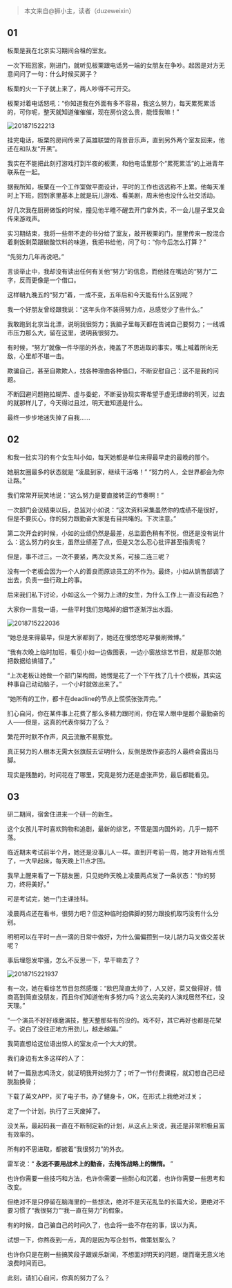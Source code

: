 > 本文来自@狮小主，读者（duzeweixin）

## 01

板栗是我在北京实习期间合租的室友。

一次下班回家，刚进门，就听见板栗跟电话另一端的女朋友在争吵。起因是对方无意间问了一句：什么时候买房子？

板栗的火一下子就上来了，两人吵得不可开交。

板栗对着电话怒吼：“你知道我在外面有多不容易，我这么努力，每天累死累活的，可你呢，整天就知道催催催，现在房价这么贵，能怪我嘛！”

![201871522213](https://cdn.chenrf.com/201871522213.png)

挂完电话，板栗的房间传来了英雄联盟的背景音乐声，直到另外两个室友回来，他还在和队友“开黑”。

我实在不能把此刻打游戏打到半夜的板栗，和他电话里那个“累死累活”的上进青年联系在一起。

据我所知，板栗在一个工作室做平面设计，平时的工作也远远称不上累。他每天准时上下班，回到家里基本上就是玩儿游戏、看美剧，周末他也没什么社交活动。

好几次我在厨房做饭的时候，撞见他半睡不醒去开门拿外卖，不一会儿屋子里又会传来游戏声。

实习期结束，我将一些带不走的书分给了室友，敲开板栗的门，屋里传来一股混合着剩饭剩菜跟碳酸饮料的味道，我把书给他，问了句：“你今后怎么打算？”

“先努力几年再说吧。”

言谈举止中，我却没有读出任何有关他“努力”的信息，而他挂在嘴边的“努力”二字，反而更像是一个借口。

这样朝九晚五的“努力”着，一成不变，五年后和今天能有什么区别呢？

我一个好朋友曾经跟我说：“这年头你不装得努力点，总感觉少了些什么。”

我敢跑到北京当北漂，说明我很努力；我脑子里每天都在告诫自己要努力；一线城市压力那么大，留在这里，说明我很努力。

有时候，“努力”就像一件华丽的外衣，掩盖了不思进取的事实。嘴上喊着所向无敌，心里却不堪一击。

欺骗自己，甚至自欺欺人，找各种理由各种借口，不断安慰自己：这不是我的问题。

不断回避问题拖拉糊弄、虚与委蛇，不断妥协现实寄希望于虚无缥缈的明天，过去的就那样儿了，今天得过且过，明天谁知道是什么。

最终一步步地迷失掉了自我......

## 02

和我一批实习的有个女生叫小如，每天她都是单位来得最早走的最晚的那个。

她朋友圈最多的状态就是 “凌晨到家，继续干活咯！” “努力的人，全世界都会为你让路。”

我们常常开玩笑地说：“这么努力是要直接转正的节奏啊！”

一次部门会议结束以后，总监对小如说：“这次资料采集虽然你的成绩不是很好，但是不要灰心，你的努力跟勤奋大家是有目共睹的。下次注意。”

第二次开会的时候，小如的业绩仍然是最差，总监面色稍有不悦，但还是没有说什么：这么努力的女生，虽然业绩差了点，但是又怎么忍心批评甚至指责呢？

但是，事不过三。一次不要紧，两次没关系，可接二连三呢？

没有一个老板会因为一个人的善良而原谅员工的不作为。最终，小如从销售部调了出去，负责一些行政上的事。

后来我们私下讨论，小如这么一个努力上进的女生，为什么工作上一直没有起色？

大家你一言我一语，一些平时我们忽略掉的细节逐渐浮出水面。

![2018715222036](https://cdn.chenrf.com/2018715222036.png)

“她总是来得最早，但是大家都到了，她还在慢悠悠吃早餐刷微博。”

“我有次晚上临时加班，看见小如一边做图表，一边小窗放综艺节目，就是那次她把数据给搞错了。”

“上次老板让她做一个部门架构图，她愣是花了一个下午找了几十个模板，其实这种事自己动动脑子，一个小时就做出来了。”

“她所有的工作，都卡在deadline的节点上慌慌张张弄完。”

扪心自问，你在某件事上花费了那么多精力跟时间，你在常人眼中是那个最勤奋的人——但是，这真的代表你努力了么？

繁花开时默不作声，风云流散不易察觉。

真正努力的人根本无需大张旗鼓去证明什么，反倒是故作姿态的人最终会露出马脚。

现实是残酷的，时间花在了哪里，究竟是努力还是虚张声势，最后都能看见。

## 03

研二期间，宿舍住进来一个研一的新生。

这个女孩儿平时喜欢购物和追剧，最新的综艺，不管是国内国外的，几乎一期不落。

临近期末考试前半个月，她还是没事儿人一样。直到开考前一周，她才开始有点慌了，一大早起床，每天晚上11点才回。

我早上醒来看了一下朋友圈，只见她昨天晚上凌晨两点发了一条状态：“你的努力，终将美好。”

可是考试完，她一门主课挂科。

凌晨两点还在看书，很努力吧？但这种临时抱佛脚的努力跟投机取巧没有什么分别。

明明可以在平时一点一滴的日常中做好，为什么偏偏攒到一块儿胡力马叉做交差状呢？

事后埋怨发牢骚，怎么不反思一下，早干嘛去了？

![2018715221937](https://cdn.chenrf.com/2018715221937.png)

有一次，她在看综艺节目忽然感慨：“欧巴简直太帅了，人又好，菜又做得好，情商高到简直没朋友，而且你们知道他有多努力吗？这么完美的人演戏居然不红，没天理。”

“一个演员不好好琢磨演技，整天整那些有的没的。戏不好，其它再好也都是花架子。说白了没往正地方用劲儿，越走越偏。”

我简直想给这位语出惊人的室友点一个大大的赞。

我们身边有太多这样的人了：

转了一篇励志鸡汤文，就证明我开始努力了；听了一节付费课程，就幻想自己已经脱胎换骨；

下载了英文APP，买了电子书，办了健身卡，OK，在形式上我绝对过关；

定了一个计划，执行了三天废掉了。

没关系，最起码我一直在不断制定新的计划，从这点上来说，我还是非常积极且富有效率的。

所有的不思进取，都披着“我很努力”的外衣。

雷军说：“ **永远不要用战术上的勤奋，去掩饰战略上的懒惰。** ”

也许你需要一些技巧和方法，也许你需要一些耐心和沉着，也许你需要一些思考和改变。

但绝对不是只停留在脑海里的一些想法，绝对不是天花乱坠的长篇大论，更绝对不要习惯了“我很努力”“我一直在努力”的假象。

有的时候，自己骗自己的时间久了，也会将一些不存在的事，误以为真。

试想一下，你熬夜到一点，真的是因为写企划书，做策划案么？

也许你只是在刷一些搞笑段子跟娱乐新闻，不想面对明天的问题，继而毫无意义地浪费时间而已。

此刻，请扪心自问，你真的努力了么？